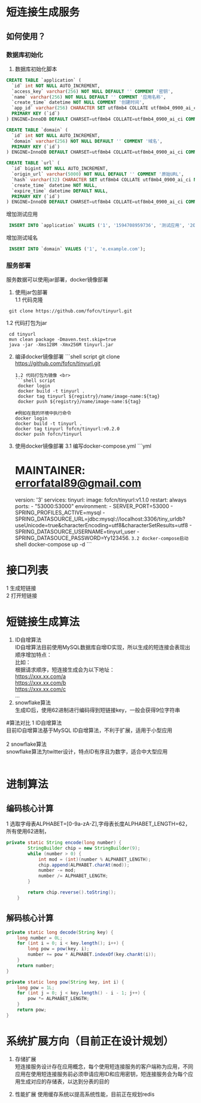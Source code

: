  # 短连接生成服务
 ## 如何使用？
 ### 数据库初始化
 1. 数据库初始化脚本 <br>
```sql
CREATE TABLE `application` (
  `id` int NOT NULL AUTO_INCREMENT,
  `access_key` varchar(256) NOT NULL DEFAULT '' COMMENT '密钥',
  `name` varchar(256) NOT NULL DEFAULT '' COMMENT '应用名称',
  `create_time` datetime NOT NULL COMMENT '创建时间',
  `app_id` varchar(256) CHARACTER SET utf8mb4 COLLATE utf8mb4_0900_ai_ci NOT NULL DEFAULT '' COMMENT '应用ID',
  PRIMARY KEY (`id`)
) ENGINE=InnoDB DEFAULT CHARSET=utf8mb4 COLLATE=utf8mb4_0900_ai_ci COMMENT='应用';

CREATE TABLE `domain` (
  `id` int NOT NULL AUTO_INCREMENT,
  `domain` varchar(256) NOT NULL DEFAULT '' COMMENT '域名',
  PRIMARY KEY (`id`)
) ENGINE=InnoDB DEFAULT CHARSET=utf8mb4 COLLATE=utf8mb4_0900_ai_ci COMMENT='域名';

CREATE TABLE `url` (
  `id` bigint NOT NULL AUTO_INCREMENT,
  `origin_url` varchar(5000) NOT NULL DEFAULT '' COMMENT '原始URL',
  `hash` varchar(32) CHARACTER SET utf8mb4 COLLATE utf8mb4_0900_ai_ci NOT NULL DEFAULT '' COMMENT '原始URL MD5哈希值',
  `create_time` datetime NOT NULL,
  `expire_time` datetime DEFAULT NULL,
  PRIMARY KEY (`id`)
) ENGINE=InnoDB DEFAULT CHARSET=utf8mb4 COLLATE=utf8mb4_0900_ai_ci COMMENT='URL记录';
```

  增加测试应用
  ```sql
   INSERT INTO `application` VALUES ('1', '1594708959736', '测试应用', '2020-07-14 14:43:12', '1594708959736');
  ```

   增加测试域名
   ```sql
    INSERT INTO `domain` VALUES ('1', 'e.example.com');
   ```
  ### 服务部署
  服务数据可以使用jar部署，docker镜像部署
  1. 使用jar包部署 <br>
   1.1 代码克隆 <br>
   ```shell script
    git clone https://github.com/fofcn/tinyurl.git
   ```
   1.2 代码打包为jar <br>
   ```shell script
    cd tinyurl
    mvn clean package -Dmaven.test.skip=true
    java -jar -Xms128M -Xmx256M tinyurl.jar
   ```
  2. 编译docker镜像部署
    ```shell script
      git clone https://github.com/fofcn/tinyurl.git
     ```
     1.2 代码打包为镜像 <br>
     ```shell script
      docker login
      docker build -t tinyurl .
      docker tag tinyurl ${registry}/name/image-name:${tag}
      docker push ${registry}/name/image-name:${tag}
      
     #例如在我的环境中执行命令
     docker login 
     docker build -t tinyurl .
     docker tag tinyurl fofcn/tinyurl:v0.2.0
     docker push fofcn/tinyurl
     ```
  3. 使用docker镜像部署
    3.1 编写docker-compose.yml 
    ```yml
        # MAINTAINER: errorfatal89@gmail.com
        version: '3'
        services:
          tinyurl:
            image: fofcn/tinyurl:v1.1.0
            restart: always
            ports:
              - "53000:53000"
            environment:
              - SERVER_PORT=53000
              - SPRING_PROFILES_ACTIVE=mysql
              - SPRING_DATASOURCE_URL=jdbc:mysql://localhost:3306/tiny_urldb?useUnicode=true&characterEncoding=utf8&characterSetResults=utf8
              - SPRING_DATASOURCE_USERNAME=tinyurl_user
              - SPRING_DATASOUCE_PASSWORD=Yy123456.
    ```
    3.2 docker-compose启动
    ```shell
        docker-compose up -d
    ```
 # 接口列表
1 生成短链接<br>
2 打开短链接 <br>

# 短链接生成算法
1. ID自增算法<br>
ID自增算法目前使用MySQL数据库自增ID实现，所以生成的短连接会表现出顺序增加特点：<br>
比如：<br>
根据请求顺序，短连接生成会为以下地址：<br>
https://xxx.xx.com/a <br>
https://xxx.xx.com/b <br>
https://xxx.xx.com/c <br>
...<br>
2. snowflake算法 <br>
生成ID后，使用62进制进行编码得到短链接key，一般会获得9位字符串

#算法对比
1 ID自增算法 <br>
目前ID自增算法基于MySQL ID自增算法，不利于扩展，适用于小型应用<br><br>
2 snowflake算法 <br>
snowflake算法为twitter设计，特点ID有序且为数字，适合中大型应用<br><br>

# 进制算法
## 编码核心计算
1 选取字母表ALPHABET=[0-9a-zA-Z],字母表长度ALPHABET_LENGTH=62，所有使用62进制，

```java
private static String encode(long number) {
        StringBuilder chip = new StringBuilder(9);
        while (number > 0) {
            int mod = (int)(number % ALPHABET_LENGTH);
            chip.append(ALPHABET.charAt(mod));
            number -= mod;
            number /= ALPHABET_LENGTH;
        }

        return chip.reverse().toString();
    }


```

## 解码核心计算
```java
private static long decode(String key) {    
    long number = 0L;   
    for (int i = 0; i < key.length(); i++) {        
        long pow = pow(key, i);        
        number += pow * ALPHABET.indexOf(key.charAt(i));    
    }    
    return number;
}

private static long pow(String key, int i) {   
    long pow = 1L;   
    for (int j = 0; j < key.length() - i - 1; j++) {        
        pow *= ALPHABET_LENGTH;    
    }    
    return pow;
}
```

# 系统扩展方向（目前正在设计规划）
1. 存储扩展<br>
短连接服务设计存在应用概念，每个使用短连接服务的客户端称为应用，不同应用在使用短连接服务前必须申请应用ID和应用密钥，短连接服务会为每个应用生成对应的存储表，以达到分表的目的

2. 性能扩展
使用缓存系统以提高系统性能，目前正在规划redis<br>
